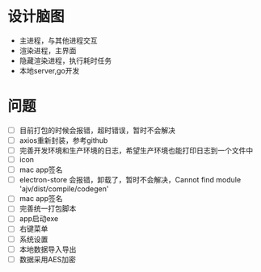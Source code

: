 # 设计脑图
- 主进程，与其他进程交互
- 渲染进程，主界面
- 隐藏渲染进程，执行耗时任务
- 本地server,go开发


# 问题
- [ ] 目前打包的时候会报错，超时错误，暂时不会解决
- [ ] axios重新封装，参考github
- [ ] 完善开发环境和生产环境的日志，希望生产环境也能打印日志到一个文件中
- [ ] icon
- [ ] mac app签名
- [ ] electron-store 会报错，卸载了，暂时不会解决，Cannot find module 'ajv/dist/compile/codegen'
- [ ] mac app签名
- [ ] 完善统一打包脚本
- [ ] app启动exe
- [ ] 右键菜单
- [ ] 系统设置
- [ ] 本地数据导入导出
- [ ] 数据采用AES加密
